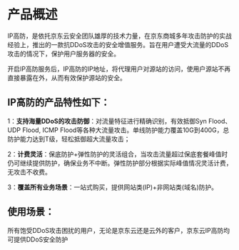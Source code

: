 
# 产品概述

IP高防，是依托京东云安全团队雄厚的技术力量，在京东商城多年攻击防护的实战经验上，推出的一款抗DDoS攻击的安全增值服务。旨在用户遭受大流量的DDoS攻击的情况下，保护用户服务器的安全。


开启IP高防服务后，IP高防的IP地址，将代理用户对源站的访问，使用户源站不再直接暴露在外，从而有效保护源站的安全。

 

## IP高防的产品特性如下：

1：**支持海量DDoS的攻击防御**：对流量特征进行精确识别，有效抵御Syn Flood、UDP Flood, ICMP Flood等各种大流量攻击。单线防护能力覆盖10G到400G，总防护能力达到T级，轻松抵御超大流量攻击；

2：**计费灵活**：保底防护+弹性防护的灵活组合，当攻击流量超过保底套餐峰值时仍可继续提供防护，确保业务不中断。弹性防护部分根据实际峰值情况灵活计费，无攻击不收费。

3：**覆盖所有业务场景**：一站式购买，提供网站类(IP)+非网站类(域名)防护。

 

## 使用场景：
所有饱受DDoS攻击困扰的用户，无论是京东云还是云外的客户，京东云IP高防均可提供DDoS安全防护
